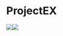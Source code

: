 # ProjectEX

[![](http://cf.way2muchnoise.eu/311378.svg)![](http://cf.way2muchnoise.eu/versions/311378.svg)](https://www.curseforge.com/minecraft/mc-mods/projectex)
